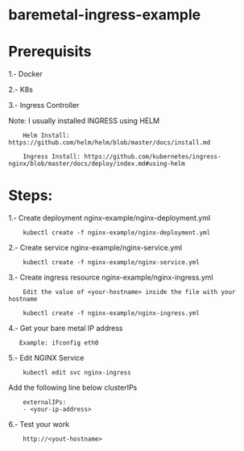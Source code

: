 # baremetal-ingress-example

# Prerequisits

1.- Docker

2.- K8s

3.- Ingress Controller

Note: I usually installed INGRESS using HELM
        
        Helm Install: https://github.com/helm/helm/blob/master/docs/install.md
        
        Ingress Install: https://github.com/kubernetes/ingress-nginx/blob/master/docs/deploy/index.md#using-helm

# Steps:

1.- Create deployment nginx-example/nginx-deployment.yml

        kubectl create -f nginx-example/nginx-deployment.yml

2.- Create service nginx-example/nginx-service.yml

        kubectl create -f nginx-example/nginx-service.yml

3.- Create ingress resource nginx-example/nginx-ingress.yml

        Edit the value of <your-hostname> inside the file with your hostname
        
        kubectl create -f nginx-example/nginx-ingress.yml

4.- Get your bare metal IP address

       Example: ifconfig eth0

5.- Edit NGINX Service

        kubectl edit svc nginx-ingress

   Add the following line below clusterIPs

        externalIPs:
        - <your-ip-address>

6.- Test your work

        http://<yout-hostname>
